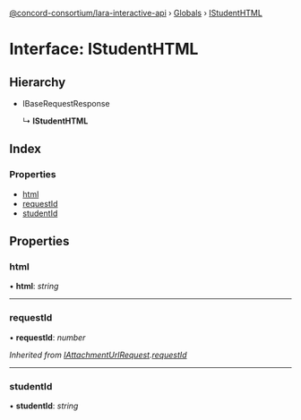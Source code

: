[@concord-consortium/lara-interactive-api](../README.md) › [Globals](../globals.md) › [IStudentHTML](istudenthtml.md)

# Interface: IStudentHTML

## Hierarchy

* IBaseRequestResponse

  ↳ **IStudentHTML**

## Index

### Properties

* [html](istudenthtml.md#html)
* [requestId](istudenthtml.md#requestid)
* [studentId](istudenthtml.md#studentid)

## Properties

###  html

• **html**: *string*

___

###  requestId

• **requestId**: *number*

*Inherited from [IAttachmentUrlRequest](iattachmenturlrequest.md).[requestId](iattachmenturlrequest.md#requestid)*

___

###  studentId

• **studentId**: *string*

